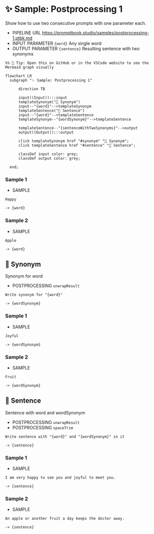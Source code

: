 # ✨ Sample: Postprocessing 1

Show how to use two consecutive prompts with one parameter each.

-   PIPELINE URL https://promptbook.studio/samples/postprocessing-1.ptbk.md
-   INPUT  PARAMETER `{word}` Any single word
-   OUTPUT PARAMETER `{sentence}` Resulting sentence with two synonyms

<!--Graph-->
<!-- ⚠️ WARNING: This code has been generated so that any manual changes will be overwritten -->

```mermaid
%% 🔮 Tip: Open this on GitHub or in the VSCode website to see the Mermaid graph visually

flowchart LR
  subgraph "✨ Sample: Postprocessing 1"

      direction TB

      input((Input)):::input
      templateSynonym("💬 Synonym")
      input--"{word}"-->templateSynonym
      templateSentence("💬 Sentence")
      input--"{word}"-->templateSentence
      templateSynonym--"{wordSynonym}"-->templateSentence

      templateSentence--"{sentenceWithTwoSynonyms}"-->output
      output((Output)):::output

      click templateSynonym href "#synonym" "💬 Synonym";
      click templateSentence href "#sentence" "💬 Sentence";

      classDef input color: grey;
      classDef output color: grey;

  end;
```

<!--/Graph-->

### Sample 1

-   SAMPLE

```text
Happy
```

`-> {word}`

### Sample 2

-   SAMPLE

```text
Apple
```

`-> {word}`

## 💬 Synonym

Synonym for word

-   POSTPROCESSING `unwrapResult`

```text
Write synonym for "{word}"
```

`-> {wordSynonym}`

### Sample 1

-   SAMPLE

```text
Joyful
```

`-> {wordSynonym}`

### Sample 2

-   SAMPLE

```text
Fruit
```

`-> {wordSynonym}`

## 💬 Sentence

Sentence with word and wordSynonym

-   POSTPROCESSING `unwrapResult`
-   POSTPROCESSING `spaceTrim`

```text
Write sentence with "{word}" and "{wordSynonym}" in it
```

`-> {sentence}`

### Sample 1

-   SAMPLE

```text
I am very happy to see you and joyful to meet you.
```

`-> {sentence}`

### Sample 2

-   SAMPLE

```text
An apple or another fruit a day keeps the doctor away.
```

`-> {sentence}`
